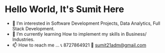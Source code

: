 # Hello World, It's Sumit Here
- 👀 I’m interested in Software Development Projects, Data Analytics, Full Stack Development.
- 🌱 I’m currently learning How to implement my skills in Business/ Industries.
- 📫 How to reach me ... 📞 8727864921 📨 sumit21adm@gmail.com

<!---
Sumit21adm/Sumit21adm is a ✨ special ✨ repository because its `README.md` (this file) appears on your GitHub profile.
You can click the Preview link to take a look at your changes.
--->
